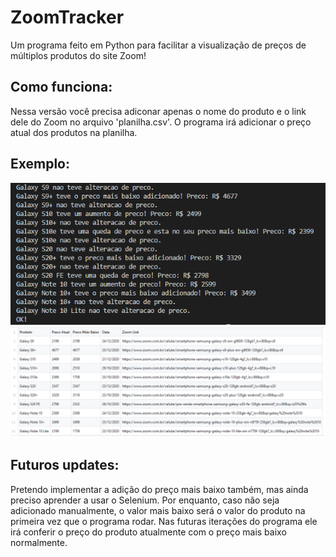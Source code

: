 # ZoomTracker

Um programa feito em Python para facilitar a visualização de preços de múltiplos produtos do site Zoom!

## Como funciona:

Nessa versão você precisa adiconar apenas o nome do produto e o link dele do Zoom no arquivo 'planilha.csv'. O programa irá adicionar o preço atual dos produtos 
na planilha. 

## Exemplo:
![](README0.PNG)
![](README1.PNG)

## Futuros updates:
Pretendo implementar a adição do preço mais baixo também, mas ainda preciso aprender a usar o Selenium. Por enquanto, caso não seja adicionado manualmente,
o valor mais baixo será o valor do produto na primeira vez que o programa rodar. Nas futuras iterações do programa ele irá conferir o preço do produto atualmente com o 
preço mais baixo normalmente.





